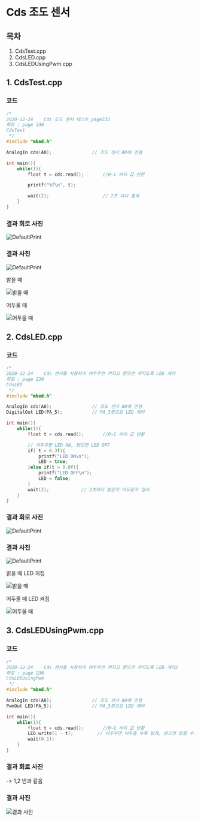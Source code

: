 # Cds 조도 센서

## 목차
1. CdsTest.cpp
2. CdsLED.cpp
3. CdsLEDUsingPwm.cpp
## 1. CdsTest.cpp
### 코드
```c++
/*
2020-12-24    Cds 조도 센서 테스트_page233
회로 : page 230
CdsTest
 */
#include "mbed.h"

AnalogIn cds(A0);               // 조도 센서 A0에 연결

int main(){
    while(1){
        float t = cds.read();       //0~1 사이 값 반환

        printf("%f\n", t);

        wait(2);                    // 2초 마다 출력
    }
}

```
### 결과 회로 사진
![DefaultPrint](https://github.com/HongyeongJu/MbedCode/blob/master/Chapter05_CDS%20%EC%A1%B0%EB%8F%84%20%EC%84%BC%EC%84%9C/1_CdsTest_circuit.jpg)
### 결과 사진
![DefaultPrint](https://github.com/HongyeongJu/MbedCode/blob/master/Chapter05_CDS%20%EC%A1%B0%EB%8F%84%20%EC%84%BC%EC%84%9C/1_CdsTest_result_picture.jpg)

밝을 때

![밝을 때 ](https://github.com/HongyeongJu/MbedCode/blob/master/Chapter05_CDS%20%EC%A1%B0%EB%8F%84%20%EC%84%BC%EC%84%9C/1_CdsTest_result(%EB%B0%9D%EC%9D%84%EB%95%8C).jpg)

어두울 때

![어두울 때](https://github.com/HongyeongJu/MbedCode/blob/master/Chapter05_CDS%20%EC%A1%B0%EB%8F%84%20%EC%84%BC%EC%84%9C/1_CdsTest_result(%EC%96%B4%EB%91%90%EC%9A%B8%20%EB%95%8C).jpg)

## 2. CdsLED.cpp
### 코드
```c++
/*
2020-12-24    Cds 센서를 사용하여 어두우면 켜지고 밝으면 꺼지도록 LED 제어
회로 : page 230
CdsLED
 */
#include "mbed.h"

AnalogIn cds(A0);               // 조도 센서 A0에 연결
DigitalOut LED(PA_5);           // PA_5핀으로 LED 제어

int main(){
    while(1){
        float t = cds.read();       //0~1 사이 값 반환

        // 어두우면 LED ON, 밝으면 LED OFF
        if( t < 0.3f){
            printf("LED ON\n");
            LED = true;
        }else if(t > 0.8f){
            printf("LED OFF\n");
            LED = false;
        }
        wait(2);            // 2초마다 밝은지 어두운지 검사.
    }
}


```
### 결과 회로 사진
![DefaultPrint](https://github.com/HongyeongJu/MbedCode/blob/master/Chapter05_CDS%20%EC%A1%B0%EB%8F%84%20%EC%84%BC%EC%84%9C/1_CdsTest_circuit.jpg)
### 결과 사진
![DefaultPrint](https://github.com/HongyeongJu/MbedCode/blob/master/Chapter05_CDS%20%EC%A1%B0%EB%8F%84%20%EC%84%BC%EC%84%9C/2_CdsLED_result_picture.jpg)

밝을 때 LED 꺼짐

![밝을 때 ](https://github.com/HongyeongJu/MbedCode/blob/master/Chapter05_CDS%20%EC%A1%B0%EB%8F%84%20%EC%84%BC%EC%84%9C/2_CdsLED_result(LED%20%EA%BA%BC%EC%A7%90).jpg)

어두울 때 LED 켜짐

![어두울 때](https://github.com/HongyeongJu/MbedCode/blob/master/Chapter05_CDS%20%EC%A1%B0%EB%8F%84%20%EC%84%BC%EC%84%9C/2_CdsLED_result(LED%20%EC%BC%9C%EC%A7%90).jpg)

## 3. CdsLEDUsingPwm.cpp
### 코드
```c++
/*
2020-12-24    Cds 센서를 사용하여 어두우면 켜지고 밝으면 꺼지도록 LED 제어2
회로 : page 230
CdsLEDUsingPwm
 */
#include "mbed.h"

AnalogIn cds(A0);               // 조도 센서 A0에 연결
PwmOut LED(PA_5);               // PA_5핀으로 LED 제어

int main(){
    while(1){
        float t = cds.read();       //0~1 사이 값 반환
        LED.write(1 - t);         // 어두우면 어두울 수록 밝게, 밝으면 밝을 수록 어둡게 LED 켬
        wait(0.1);
    }
}
```

### 결과 회로 사진
-> 1,2 번과 같음

### 결과 사진
![결과 사진]()
